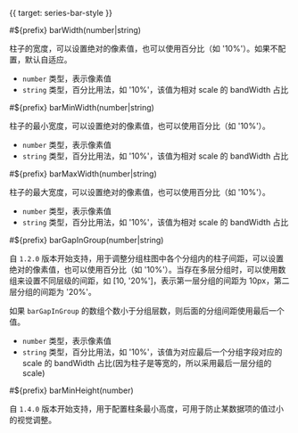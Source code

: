 {{ target: series-bar-style }}

#${prefix} barWidth(number|string)

柱子的宽度，可以设置绝对的像素值，也可以使用百分比（如 '10%'）。如果不配置，默认自适应。

- `number` 类型，表示像素值
- `string` 类型，百分比用法，如 '10%'，该值为相对 scale 的 bandWidth 占比

#${prefix} barMinWidth(number|string)

柱子的最小宽度，可以设置绝对的像素值，也可以使用百分比（如 '10%'）。

- `number` 类型，表示像素值
- `string` 类型，百分比用法，如 '10%'，该值为相对 scale 的 bandWidth 占比

#${prefix} barMaxWidth(number|string)

柱子的最大宽度，可以设置绝对的像素值，也可以使用百分比（如 '10%'）。

- `number` 类型，表示像素值
- `string` 类型，百分比用法，如 '10%'，该值为相对 scale 的 bandWidth 占比

#${prefix} barGapInGroup(number|string)

自 `1.2.0` 版本开始支持，用于调整分组柱图中各个分组内的柱子间距，可以设置绝对的像素值，也可以使用百分比（如 '10%'）。当存在多层分组时，可以使用数组来设置不同层级的间距，如 [10, '20%']，表示第一层分组的间距为 10px，第二层分组的间距为 '20%'。

如果 `barGapInGroup` 的数组个数小于分组层数，则后面的分组间距使用最后一个值。

- `number` 类型，表示像素值
- `string` 类型，百分比用法，如 '10%'，该值为对应最后一个分组字段对应的 scale 的 bandWidth 占比(因为柱子是等宽的，所以采用最后一层分组的 scale)

#${prefix} barMinHeight(number)

自 `1.4.0` 版本开始支持，用于配置柱条最小高度，可用于防止某数据项的值过小的视觉调整。
